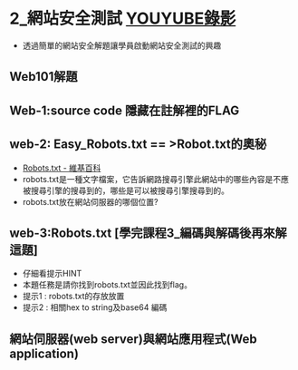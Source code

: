 # 2_網站安全測試 [YOUYUBE錄影](https://youtu.be/n9S-th78_9E)
- 透過簡單的網站安全解題讓學員啟動網站安全測試的興趣

## Web101解題
## Web-1:source code 隱藏在註解裡的FLAG
## web-2: Easy_Robots.txt == >Robot.txt的奧秘
- [Robots.txt - 維基百科](https://zh.wikipedia.org/zh-tw/Robots.txt)
- robots.txt是一種文字檔案，它告訴網路搜尋引擎此網站中的哪些內容是不應被搜尋引擎的搜尋到的，哪些是可以被搜尋引擎搜尋到的。
- robots.txt放在網站伺服器的哪個位置?

## web-3:Robots.txt [學完課程3_編碼與解碼後再來解這題]
- 仔細看提示HINT
- 本題任務是請你找到robots.txt並因此找到flag。
- 提示1 : robots.txt的存放放置
- 提示2 : 相關hex to string及base64 編碼


## 網站伺服器(web server)與網站應用程式(Web application)
